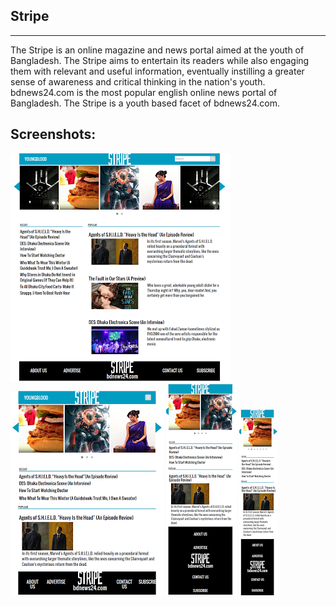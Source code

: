 Stripe
------
------
The Stripe is an online magazine and news portal aimed at the youth of Bangladesh. The Stripe aims to entertain its readers while also engaging them with relevant and useful information, eventually instilling a greater sense of awareness and critical thinking in the nation's youth. 
bdnews24.com is the most popular english online news portal of Bangladesh. The Stripe is a youth based facet of bdnews24.com.

Screenshots:
------------
![1366px width screen](https://github.com/sadaf2605/stripe/blob/master/screenshot/1366x.png?raw=true "1366px width screen")
![800px width screen](https://github.com/sadaf2605/stripe/blob/master/screenshot/800x.png?raw=true "800px width screen")
![480px width screen](https://github.com/sadaf2605/stripe/blob/master/screenshot/480x.png?raw=true "480px width screen")
![320px width screen](https://github.com/sadaf2605/stripe/blob/master/screenshot/320.png?raw=true "320x width screen")

